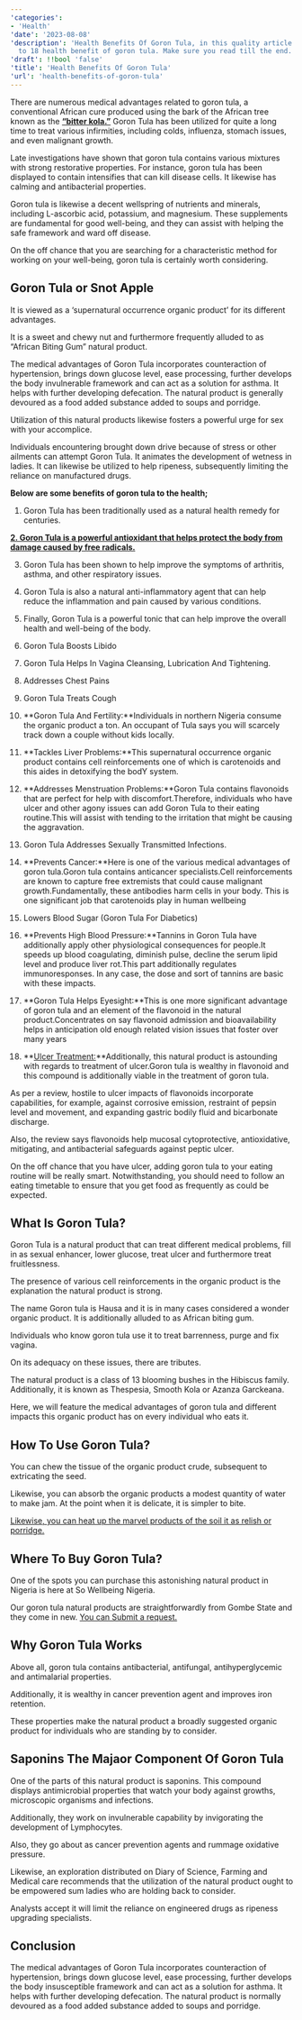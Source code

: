 ```yaml
---
'categories':
- 'Health'
'date': '2023-08-08'
'description': 'Health Benefits Of Goron Tula, in this quality article we have up
  to 18 health benefit of goron tula. Make sure you read till the end.'
'draft': !!bool 'false'
'title': 'Health Benefits Of Goron Tula'
'url': 'health-benefits-of-goron-tula'
---
```

 


There are numerous medical advantages related to goron tula, a conventional African cure produced using the bark of the African tree known as the **[“bitter kola.”](https://vitalmayfair.com/how-to-use-bitter-kola-to-last-longer-in-bed/)** Goron Tula has been utilized for quite a long time to treat various infirmities, including colds, influenza, stomach issues, and even malignant growth.


Late investigations have shown that goron tula contains various mixtures with strong restorative properties. For instance, goron tula has been displayed to contain intensifies that can kill disease cells. It likewise has calming and antibacterial properties.


Goron tula is likewise a decent wellspring of nutrients and minerals, including L-ascorbic acid, potassium, and magnesium. These supplements are fundamental for good well-being, and they can assist with helping the safe framework and ward off disease.


On the off chance that you are searching for a characteristic method for working on your well-being, goron tula is certainly worth considering.


**Goron Tula or Snot Apple**
----------------------------


It is viewed as a ‘supernatural occurrence organic product’ for its different advantages.  

It is a sweet and chewy nut and furthermore frequently alluded to as “African Biting Gum” natural product.  

The medical advantages of Goron Tula incorporates counteraction of hypertension, brings down glucose level, ease processing, further develops the body invulnerable framework and can act as a solution for asthma. It helps with further developing defecation. The natural product is generally devoured as a food added substance added to soups and porridge.  

Utilization of this natural products likewise fosters a powerful urge for sex with your accomplice.  

Individuals encountering brought down drive because of stress or other ailments can attempt Goron Tula. It animates the development of wetness in ladies. It can likewise be utilized to help ripeness, subsequently limiting the reliance on manufactured drugs.


**Below are some benefits of goron tula to the health;**


1. Goron Tula has been traditionally used as a natural health remedy for centuries.


[**2. Goron Tula is a powerful antioxidant that helps protect the body from damage caused by free radicals.**](https://vitalmayfair.com/kwara-state-college-of-health-technology-offa/)


3. Goron Tula has been shown to help improve the symptoms of arthritis, asthma, and other respiratory issues.


4. Goron Tula is also a natural anti-inflammatory agent that can help reduce the inflammation and pain caused by various conditions.


5. Finally, Goron Tula is a powerful tonic that can help improve the overall health and well-being of the body.


6. Goron Tula Boosts Libido


7. Goron Tula Helps In Vagina Cleansing, Lubrication And Tightening.


8. Addresses Chest Pains


9. Goron Tula Treats Cough


10. **Goron Tula And Fertility:**Individuals in northern Nigeria consume the organic product a ton. An occupant of Tula says you will scarcely track down a couple without kids locally.


11. **Tackles Liver Problems:**This supernatural occurrence organic product contains cell reinforcements one of which is carotenoids and this aides in detoxifying the bodY system.


12. **Addresses Menstruation Problems:**Goron Tula contains flavonoids that are perfect for help with discomfort.Therefore, individuals who have ulcer and other agony issues can add Goron Tula to their eating routine.This will assist with tending to the irritation that might be causing the aggravation.


13. Goron Tula Addresses Sexually Transmitted Infections.


14. **Prevents Cancer:**Here is one of the various medical advantages of goron tula.Goron tula contains anticancer specialists.Cell reinforcements are known to capture free extremists that could cause malignant growth.Fundamentally, these antibodies harm cells in your body. This is one significant job that carotenoids play in human wellbeing


15. Lowers Blood Sugar (Goron Tula For Diabetics)


16. **Prevents High Blood Pressure:**Tannins in Goron Tula have additionally apply other physiological consequences for people.It speeds up blood coagulating, diminish pulse, decline the serum lipid level and produce liver rot.This part additionally regulates immunoresponses. In any case, the dose and sort of tannins are basic with these impacts.


17. **Goron Tula Helps Eyesight:**This is one more significant advantage of goron tula and an element of the flavonoid in the natural product.Concentrates on say flavonoid admission and bioavailability helps in anticipation old enough related vision issues that foster over many years


18. **[Ulcer Treatment:](https://vitalmayfair.com/how-to-talk-about-sex/)**Additionally, this natural product is astounding with regards to treatment of ulcer.Goron tula is wealthy in flavonoid and this compound is additionally viable in the treatment of goron tula.


As per a review, hostile to ulcer impacts of flavonoids incorporate capabilities, for example, against corrosive emission, restraint of pepsin level and movement, and expanding gastric bodily fluid and bicarbonate discharge.


Also, the review says flavonoids help mucosal cytoprotective, antioxidative, mitigating, and antibacterial safeguards against peptic ulcer.


On the off chance that you have ulcer, adding goron tula to your eating routine will be really smart. Notwithstanding, you should need to follow an eating timetable to ensure that you get food as frequently as could be expected.


What Is Goron Tula?
-------------------


Goron Tula is a natural product that can treat different medical problems, fill in as sexual enhancer, lower glucose, treat ulcer and furthermore treat fruitlessness.


The presence of various cell reinforcements in the organic product is the explanation the natural product is strong.


The name Goron tula is Hausa and it is in many cases considered a wonder organic product. It is additionally alluded to as African biting gum.


Individuals who know goron tula use it to treat barrenness, purge and fix vagina.


On its adequacy on these issues, there are tributes.


The natural product is a class of 13 blooming bushes in the Hibiscus family. Additionally, it is known as Thespesia, Smooth Kola or Azanza Garckeana.


Here, we will feature the medical advantages of goron tula and different impacts this organic product has on every individual who eats it.


How To Use Goron Tula?
----------------------


You can chew the tissue of the organic product crude, subsequent to extricating the seed.


Likewise, you can absorb the organic products a modest quantity of water to make jam. At the point when it is delicate, it is simpler to bite.


[Likewise, you can heat up the marvel products of the soil it as relish or porridge.](https://vitalmayfair.com/how-have-a-sex-dreams-how-to-make-them-happen/)


Where To Buy Goron Tula?
------------------------


One of the spots you can purchase this astonishing natural product in Nigeria is here at So Wellbeing Nigeria.


Our goron tula natural products are straightforwardly from Gombe State and they come in new. [You can Submit a request.](https://sohealthyng.com/product/buy-goron-tula-pack/)


Why Goron Tula Works
--------------------


Above all, goron tula contains antibacterial, antifungal, antihyperglycemic and antimalarial properties.


Additionally, it is wealthy in cancer prevention agent and improves iron retention.


These properties make the natural product a broadly suggested organic product for individuals who are standing by to consider.


Saponins The Majaor Component Of Goron Tula
-------------------------------------------


One of the parts of this natural product is saponins. This compound displays antimicrobial properties that watch your body against growths, microscopic organisms and infections.


Additionally, they work on invulnerable capability by invigorating the development of Lymphocytes.


Also, they go about as cancer prevention agents and rummage oxidative pressure.


Likewise, an exploration distributed on Diary of Science, Farming and Medical care recommends that the utilization of the natural product ought to be empowered sum ladies who are holding back to consider.


Analysts accept it will limit the reliance on engineered drugs as ripeness upgrading specialists.


Conclusion
----------


The medical advantages of Goron Tula incorporates counteraction of hypertension, brings down glucose level, ease processing, further develops the body insusceptible framework and can act as a solution for asthma. It helps with further developing defecation. The natural product is normally devoured as a food added substance added to soups and porridge.


 


